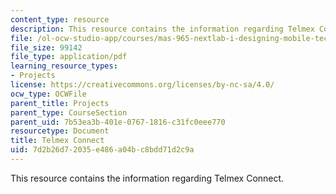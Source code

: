 ```yaml
---
content_type: resource
description: This resource contains the information regarding Telmex Connect.
file: /ol-ocw-studio-app/courses/mas-965-nextlab-i-designing-mobile-technologies-for-the-next-billion-users-fall-2008/7d2b26d72035e486a04bc8bdd71d2c9a_MITMAS_965F08_fellows_m1.pdf
file_size: 99142
file_type: application/pdf
learning_resource_types:
- Projects
license: https://creativecommons.org/licenses/by-nc-sa/4.0/
ocw_type: OCWFile
parent_title: Projects
parent_type: CourseSection
parent_uid: 7b53ea3b-401e-0767-1816-c31fc0eee770
resourcetype: Document
title: Telmex Connect
uid: 7d2b26d7-2035-e486-a04b-c8bdd71d2c9a
---
```

This resource contains the information regarding Telmex Connect.